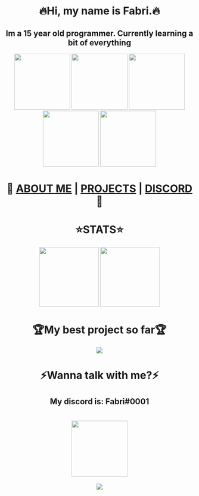 <h1 align="center">🔥Hi, my name is Fabri.🔥</h1>
<h2 align="center">Im a 15 year old programmer. Currently learning a bit of everything</h2>
<p align="center">
  <img height=150px src="https://cdn.discordapp.com/attachments/802205709709475891/829628178938069043/python.png"/>
  <img height=150px src="https://cdn.discordapp.com/attachments/802205709709475891/829628193597292565/javascript.png"/>
  <img height=150px src="https://cdn.discordapp.com/attachments/802205709709475891/829628354831187978/html.png"/>
  <img height=150px src="https://cdn.discordapp.com/attachments/802205709709475891/829628229236293652/css.png"/>
  <img height=150px src="https://cdn.discordapp.com/attachments/802205709709475891/829628207958851585/java.png"/>
<h1 align="center">🚀
  <a href="https://fabridora.github.io">ABOUT ME</a> | 
  <a href="https://github.com/fabridora">PROJECTS</a> | 
  <a href="https://github.com/fabridora/#Contact">DISCORD</a>
🚀</h1>
<h1 align=center>⭐️STATS⭐️</h1>
<p align=center>
  <img height=160px src="https://github-readme-stats.vercel.app/api/top-langs/?username=FabriDora&layout=compact&theme=tokyonight&hide=html"/>
  <img height=160px src="https://github-readme-stats.vercel.app/api?username=FabriDora&theme=radical&show_icons=true">
</p>
<h1 align="center">🏆My best project so far🏆</h1>
<p align="center">
  <img src="https://github-readme-stats.vercel.app/api/pin/?username=FabriDora&repo=ztube&theme=radical"/>
</p>
<h1 align="center" name="Contact">⚡Wanna talk with me?⚡</h1>
<h2 align="center">My discord is: Fabri#0001</h2>
<h1 align="center">
  <img height=150px src="https://img.icons8.com/fluent/240/000000/discord-new-logo.png"/>
</h1>
<p align="center">
  <img src="https://miro.medium.com/max/1000/1*4WSg9APOcsfPg5d2OY632w.gif"/>
</p>
